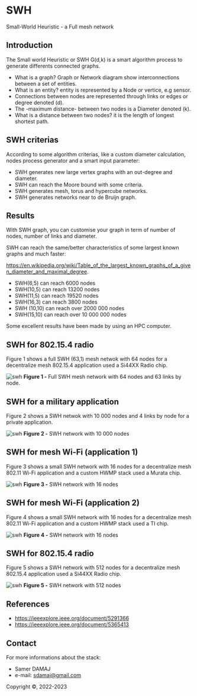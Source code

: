 # SWH
Small-World Heuristic - a Full mesh network

## Introduction
The Small world Heuristic or SWH G(d,k) is a smart algorithm process to generate differents connected graphs.

* What is a graph? Graph or Network diagram show interconnections between a set of entities.
* What is an entity? entity is represented by a Node or vertice, e.g sensor.
* Connections between nodes are represented through links or edges or degree denoted (d).
* The -maximum distance- between two nodes is a Diameter denoted (k).
* What is a distance between two nodes? it is the length of longest shortest path.

## SWH criterias
According to some algorithm criterias, like a custom diameter calculation, nodes process generator and a smart input parameter:
* SWH generates new large vertex graphs with an out-degree and diameter.
* SWH can reach the Moore bound with some criteria.
* SWH generates mesh, torus and hypercube networks.
* SWH generates networks near to de Bruijn graph.


## Results 
With SWH graph, you can customise your graph in term of number of nodes, number of links and diameter.

SWH can reach the same/better characteristics of some largest known graphs and much faster:

https://en.wikipedia.org/wiki/Table_of_the_largest_known_graphs_of_a_given_diameter_and_maximal_degree.

* SWH(6,5) can reach 6000 nodes
* SWH(10,5) can reach 13200 nodes
* SWH(11,5) can reach 19520 nodes
* SWH(16,3) can reach 3800 nodes
* SWH (10,10) can reach over 2000 000 nodes
* SWH(15,10) can reach over 10 000 000 nodes

Some excellent results have been made by using an HPC computer.

##  SWH for 802.15.4 radio
Figure 1 shows a full SWH (63,1) mesh netwok with 64 nodes for a decentralize mesh 802.15.4 application used a Si44XX Radio chip.

![swh][1st_img]
**Figure 1 -** Full SWH mesh network with 64 nodes and 63 links by node.

##  SWH for a military application
Figure 2 shows a SWH netwok with 10 000 nodes and 4 links by node for a private application.

![swh][2nd_img]
**Figure 2 -** SWH network with 10 000 nodes

## SWH for mesh Wi-Fi (application 1)
Figure 3 shows a small SWH network with 16 nodes for a decentralize mesh 802.11 Wi-Fi application and a custom HWMP stack used a Murata chip.

![swh][3rd_img]
**Figure 3 -** SWH network with 16 nodes

## SWH for mesh Wi-Fi (application 2)
Figure 4 shows a small SWH network with 16 nodes for a decentralize mesh 802.11 Wi-Fi application and a custom HWMP stack used a TI chip.

![swh][4th_img]
**Figure 4 -** SWH network with 16 nodes

##  SWH for 802.15.4 radio

Figure 5 shows a SWH network with 512 nodes for a decentralize mesh 802.15.4 application used a Si44XX Radio chip.

![swh][5th_img]
**Figure 5 -** SWH network with 512 nodes


## References

* https://ieeexplore.ieee.org/document/5291366
* https://ieeexplore.ieee.org/document/5365413

## Contact

For more informations about the stack:

* Samer DAMAJ
* e-mail: sdamaj@gmail.com


Copyright ©, 2022-2023

[1st_img]: img/swh_64_63_mesh.png?raw=true
[2nd_img]: img/swh_10000_4.png?raw=true
[3rd_img]: img/swh_16_2_application1.png?raw=true
[4th_img]: img/swh_16_2_application2.png?raw=true
[5th_img]: img/swh_512.png?raw=true


